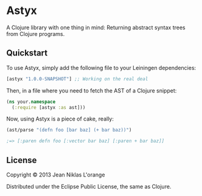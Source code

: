 # Astyx

A Clojure library with one thing in mind: Returning abstract syntax trees from
Clojure programs.

## Quickstart

To use Astyx, simply add the following file to your Leiningen dependencies:

```clj
[astyx "1.0.0-SNAPSHOT"] ;; Working on the real deal
```

Then, in a file where you need to fetch the AST of a Clojure snippet:

```clj
(ns your.namespace
  (:require [astyx :as ast]))
```

Now, using Astyx is a piece of cake, really:

```clj
(ast/parse "(defn foo [bar baz] (+ bar baz))")

;=> [:paren defn foo [:vector bar baz] [:paren + bar baz]]
```

## License

Copyright © 2013 Jean Niklas L'orange

Distributed under the Eclipse Public License, the same as Clojure.
